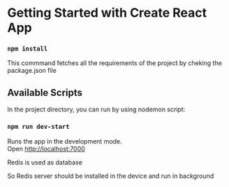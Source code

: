 # Getting Started with Create React App


### `npm install`
This commmand fetches all the requirements of the project by cheking the package.json file

## Available Scripts

In the project directory, you can run by using nodemon script:

### `npm run dev-start`

Runs the app in the development mode.\
Open [http://localhost:7000](http://localhost:7000) 

Redis is used as database

So Redis server should be installed in the device and run in background

